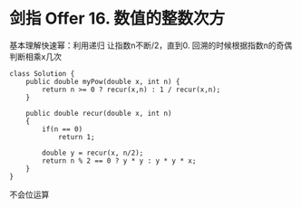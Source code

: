 # 剑指 Offer 16. 数值的整数次方

基本理解快速幂：利用递归 让指数n不断/2，直到0. 回溯的时候根据指数n的奇偶判断相乘x几次

```
class Solution {
    public double myPow(double x, int n) {
        return n >= 0 ? recur(x,n) : 1 / recur(x,n);
    }

    public double recur(double x, int n)
    {
        if(n == 0)
            return 1;

        double y = recur(x, n/2);
        return n % 2 == 0 ? y * y : y * y * x;
    }
}
```

不会位运算
